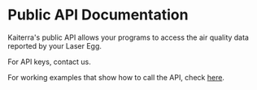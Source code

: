 # Public API Documentation
Kaiterra's public API allows your programs to access the air quality data reported by your Laser Egg.

For API keys, contact us.

For working examples that show how to call the API, check [here](examples/restv1-auth.py).
